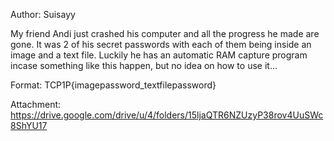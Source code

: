 Author: Suisayy

My friend Andi just crashed his computer and all the progress he made are gone. It was 2 of his secret passwords with each of them being inside an image and a text file. Luckily he has an automatic RAM capture program incase something like this happen, but no idea on how to use it...

Format: TCP1P{imagepassword_textfilepassword}

Attachment: https://drive.google.com/drive/u/4/folders/15ljaQTR6NZUzyP38rov4UuSWc8ShYU17
